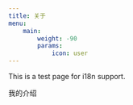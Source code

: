 ```yaml
---
title: 关于
menu:
    main: 
        weight: -90
        params:
            icon: user
---
```


This is a test page for i18n support.

我的介绍